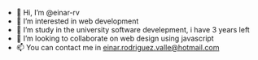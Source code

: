 - 👋 Hi, I’m @einar-rv
- 👀 I’m interested in web development
- 🌱 I’m study in the university software develepment, i have 3 years left
- 💞️ I’m looking to collaborate on web design using javascript
- 📫 You can contact me in einar.rodriguez.valle@hotmail.com


<!---
einar-rv/einar-rv is a ✨ special ✨ repository because its `README.md` (this file) appears on your GitHub profile.
You can click the Preview link to take a look at your changes.
--->
